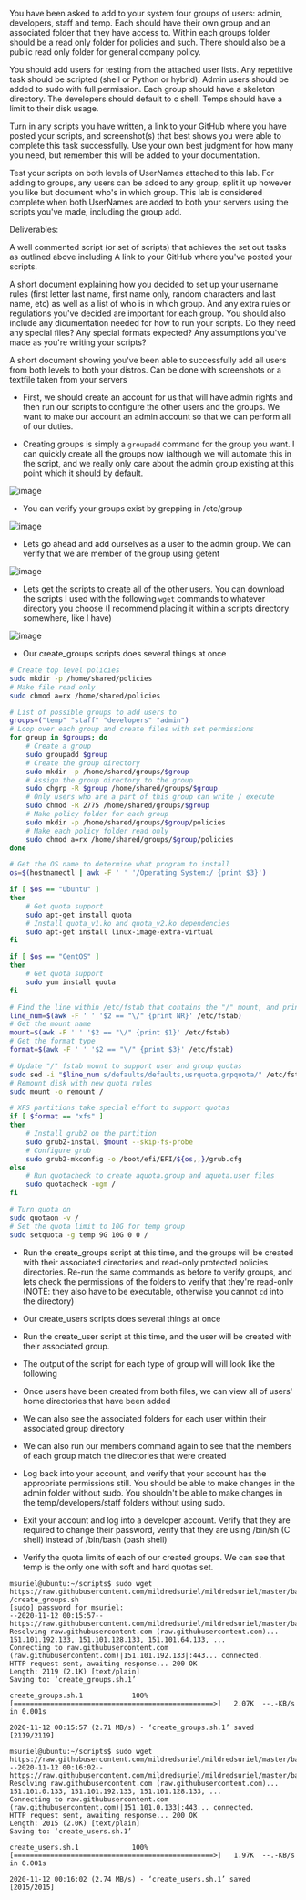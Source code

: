 You have been asked to add to your system four groups of users: admin, developers, staff and temp. Each should have their own group and an associated folder that they have access to. Within each groups folder should be a read only folder for policies and such. There should also be a public read only folder for general company policy.  

You should add users for testing from the attached user lists. Any repetitive task should be scripted (shell or Python or hybrid). Admin users should be added to sudo with full permission. Each group should have a skeleton directory. The developers should default to c shell. Temps should have a limit to their disk usage.

Turn in any scripts you have written, a link to your GitHub where you have posted your scripts, and  screenshot(s) that best shows you were able to complete this task successfully. Use your own best judgment for how many you need, but remember this will be added to your documentation.

Test your scripts on both levels of UserNames attached to this lab. For adding to groups, any users can be added to any group, split it up however you like but document who's in which group. This lab is considered complete when both UserNames are added to both your servers using the scripts you've made, including the group add.

Deliverables:

A well commented script (or set of scripts) that achieves the set out tasks as outlined above including  A link to your GitHub where you've posted your scripts.

A short document explaining how you decided to set up your username rules (first letter last name, first name only, random characters and last name, etc) as well as a list of who is in which group. And any extra rules or regulations you've decided are important for each group.  You should also include any dicumentation needed for how to run your scripts.  Do they  need any special files? Any special formats expected? Any assumptions you've made as you're writing your scripts?

A short document showing you've been able to successfully add all users from both levels to both your distros.  Can be done with screenshots or a textfile taken from your servers

- First, we should create an account for us that will have admin rights and then run our scripts to configure the other users and the groups. We want to make our account an admin account so that we can perform all of our duties.

- Creating groups is simply a `groupadd` command for the group you want. I can quickly create all the groups now (although we will automate this in the script, and we really only care about the admin group existing at this point which it should by default.

![image](https://user-images.githubusercontent.com/64757540/98878115-26b03d80-2450-11eb-9b8f-43102a870f92.png)

- You can verify your groups exist by grepping in /etc/group

![image](https://user-images.githubusercontent.com/64757540/98878137-392a7700-2450-11eb-8b6a-f1e8dc767a2c.png)

- Lets go ahead and add ourselves as a user to the admin group. We can verify that we are member of the group using getent

![image](https://user-images.githubusercontent.com/64757540/98878198-6119da80-2450-11eb-91de-715132ce90ed.png)

- Lets get the scripts to create all of the other users. You can download the scripts I used with the following `wget` commands to whatever directory you choose (I recommend placing it within a scripts directory somewhere, like I have)

![image](https://user-images.githubusercontent.com/64757540/98878281-958d9680-2450-11eb-96d4-2884b5b7a30d.png)

- Our create_groups scripts does several things at once

```bash
# Create top level policies
sudo mkdir -p /home/shared/policies
# Make file read only
sudo chmod a=rx /home/shared/policies

# List of possible groups to add users to
groups=("temp" "staff" "developers" "admin")
# Loop over each group and create files with set permissions
for group in $groups; do
	# Create a group
	sudo groupadd $group
	# Create the group directory
	sudo mkdir -p /home/shared/groups/$group
	# Assign the group directory to the group
	sudo chgrp -R $group /home/shared/groups/$group
	# Only users who are a part of this group can write / execute
	sudo chmod -R 2775 /home/shared/groups/$group
	# Make policy folder for each group
	sudo mkdir -p /home/shared/groups/$group/policies
	# Make each policy folder read only
	sudo chmod a=rx /home/shared/groups/$group/policies
done

# Get the OS name to determine what program to install
os=$(hostnamectl | awk -F ' ' '/Operating System:/ {print $3}')

if [ $os == "Ubuntu" ]
then
	# Get quota support
	sudo apt-get install quota
	# Install quota_v1.ko and quota_v2.ko dependencies
	sudo apt-get install linux-image-extra-virtual	
fi

if [ $os == "CentOS" ]
then
	# Get quota support
	sudo yum install quota
fi

# Find the line within /etc/fstab that contains the "/" mount, and print the line number
line_num=$(awk -F ' ' '$2 == "\/" {print NR}' /etc/fstab)
# Get the mount name 
mount=$(awk -F ' ' '$2 == "\/" {print $1}' /etc/fstab)
# Get the format type
format=$(awk -F ' ' '$2 == "\/" {print $3}' /etc/fstab)

# Update "/" fstab mount to support user and group quotas
sudo sed -i "$line_num s/defaults/defaults,usrquota,grpquota/" /etc/fstab
# Remount disk with new quota rules
sudo mount -o remount /

# XFS partitions take special effort to support quotas
if [ $format == "xfs" ]
then
	# Install grub2 on the partition
	sudo grub2-install $mount --skip-fs-probe
	# Configure grub
	sudo grub2-mkconfig -o /boot/efi/EFI/${os,,}/grub.cfg
else
	# Run quotacheck to create aquota.group and aquota.user files
	sudo quotacheck -ugm /
fi

# Turn quota on
sudo quotaon -v /
# Set the quota limit to 10G for temp group
sudo setquota -g temp 9G 10G 0 0 /

```


- Run the create_groups script at this time, and the groups will be created with their associated directories and read-only protected policies directories. Re-run the same commands as before to verify groups, and lets check the permissions of the folders to verify that they're read-only (NOTE: they also have to be executable, otherwise you cannot `cd` into the directory)

- Our create_users scripts does several things at once

- Run the create_user script at this time, and the user will be created with their associated group.

- The output of the script for each type of group will will look like the following

- Once users have been created from both files, we can view all of users' home directories that have been added



- We can also see the associated folders for each user within their associated group directory



- We can also run our members command again to see that the members of each group match the directories that were created



- Log back into your account, and verify that your account has the appropriate permissions still. You should be able to make changes in the admin folder without sudo. You shouldn't be able to make changes in the temp/developers/staff folders without using sudo.


- Exit your account and log into a developer account. Verify that they are required to change their password, verify that they are using /bin/sh (C shell) instead of /bin/bash (bash shell)



- Verify the quota limits of each of our created groups. We can see that temp is the only one with soft and hard quotas set.




```
msuriel@ubuntu:~/scripts$ sudo wget https://raw.githubusercontent.com/mildredsuriel/mildredsuriel/master/bash/linuxadmin
/create_groups.sh
[sudo] password for msuriel:
--2020-11-12 00:15:57--  https://raw.githubusercontent.com/mildredsuriel/mildredsuriel/master/bash/linuxadmin/create_groups.sh
Resolving raw.githubusercontent.com (raw.githubusercontent.com)... 151.101.192.133, 151.101.128.133, 151.101.64.133, ...
Connecting to raw.githubusercontent.com (raw.githubusercontent.com)|151.101.192.133|:443... connected.
HTTP request sent, awaiting response... 200 OK
Length: 2119 (2.1K) [text/plain]
Saving to: ‘create_groups.sh.1’

create_groups.sh.1            100%[=================================================>]   2.07K  --.-KB/s    in 0.001s

2020-11-12 00:15:57 (2.71 MB/s) - ‘create_groups.sh.1’ saved [2119/2119]

msuriel@ubuntu:~/scripts$ sudo wget https://raw.githubusercontent.com/mildredsuriel/mildredsuriel/master/bash/linuxadmin/create_users.sh
--2020-11-12 00:16:02--  https://raw.githubusercontent.com/mildredsuriel/mildredsuriel/master/bash/linuxadmin/create_users.sh
Resolving raw.githubusercontent.com (raw.githubusercontent.com)... 151.101.0.133, 151.101.192.133, 151.101.128.133, ...
Connecting to raw.githubusercontent.com (raw.githubusercontent.com)|151.101.0.133|:443... connected.
HTTP request sent, awaiting response... 200 OK
Length: 2015 (2.0K) [text/plain]
Saving to: ‘create_users.sh.1’

create_users.sh.1             100%[=================================================>]   1.97K  --.-KB/s    in 0.001s

2020-11-12 00:16:02 (2.74 MB/s) - ‘create_users.sh.1’ saved [2015/2015]
```



